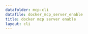 ```yaml
---
datafolder: mcp-cli
datafile: docker_mcp_server_enable
title: docker mcp server enable
layout: cli
---
```


<!--
This page is automatically generated from Docker's source code. If you want to
suggest a change to the text that appears here, open a ticket or pull request
in the source repository on GitHub:

https://github.com/docker/mcp-gateway
-->

